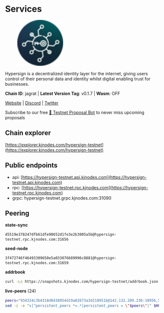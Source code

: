# Services

<figure><img src="https://raw.githubusercontent.com/kj89/cosmos-images/main/logos/hypersign.png" width="150" alt=""><figcaption></figcaption></figure>

Hypersign is a decentralized identity layer for the internet, giving  users control of their personal data and identity whilst digital  enabling trust for businesses.

**Chain ID**: jagrat | **Latest Version Tag**: v0.1.7 | **Wasm**: OFF

[Website](https://hypersign.id) | [Discord](https://discord.gg/DmuUjMrHVw) | [Twitter](https://twitter.com/hypersignchain)



Subscribe to our free [🤖 Testnet Proposal Bot](https://t.me/kjnodes_testnet_proposal_bot) to never miss upcoming proposals


## Chain explorer
[https://explorer.kjnodes.com/hypersign-testnet](https://explorer.kjnodes.com/hypersign-testnet)

## Public endpoints

* api: [https://hypersign-testnet.api.kjnodes.com](https://hypersign-testnet.api.kjnodes.com)
* rpc: [https://hypersign-testnet.rpc.kjnodes.com](https://hypersign-testnet.rpc.kjnodes.com)
* grpc: hypersign-testnet.grpc.kjnodes.com:31090

## Peering

**state-sync**

```text
d5519e378247dfb61dfe90652d1fe3e2b3005a5b@hypersign-testnet.rpc.kjnodes.com:31656
```

**seed-node**

```text
3f472746f46493309650e5a033076689996c8881@hypersign-testnet.rpc.kjnodes.com:31659
```

**addrbook**
```bash
curl -Ls https://snapshots.kjnodes.com/hypersign-testnet/addrbook.json > $HOME/.hid-node/config/addrbook.json
```

**live-peers** (24)
```bash
peers="934324c3b4318d8438954d19a82673a3d218951b@142.132.209.236:10956,5a09c55dbbb32b870645f56993e87403dfd17467@162.55.194.205:31656,1de2abae74a4c5fd7d96d9869ef02187f81498f0@134.209.238.66:26656,e8e764fa9ecc5727038099205798520c547d7019@51.178.65.184:25656,0c6758a3f4554bbc67da73993bbb697764c5c534@38.242.142.227:26656,d5519e378247dfb61dfe90652d1fe3e2b3005a5b@65.109.68.190:31656,9876d1b1e5b5968c1c729559325dd909f93c1d34@65.108.238.61:56656,eaf27acc810a3d6728dde972ebad26810cce0ae6@65.108.229.233:26656,4e08d5b0cb43c8d5ffc42987a5166bab2a04a93b@65.109.92.240:21066,28fa150b5a843c9bdf2889f31f4ff8ac75c17be9@185.196.20.153:26656,efcb16ec33d8e6233d1068fff679c6fd64bf5802@65.108.225.158:10956,fbc7ce82f02e24257395dc0310ad2921ea61e199@65.109.92.148:61156,bd2ae9f1c42183104719f7c44be078bb7d282a61@65.109.92.241:11056,b09953bd16cdb17576c4fc356e39773a8e500133@149.202.73.104:11456,610843eda2f0388cb8e75917e8c1f63350bd3bd1@154.26.131.130:16656,62c3f3e5214495593ad204f3c6cd879f3f4ed6a9@5.9.79.121:26656,aa8c0064e866dc57b341a389006df8925a0718fe@5.161.55.130:31656,1e3f0aeb6f2a2017b122af2461a75c9695790954@65.108.233.109:10956,77234414b2b057fa7201883316ea69490eb55a70@213.133.100.172:27161,d7c9b9a3c3a6c5f4ccdfb37a8358755b277271c1@3.110.226.164:26656,5c2a752c9b1952dbed075c56c600c3a79b58c395@185.16.39.158:26926,a275d8018f683f279bf5167a72d294bfacafa839@178.63.102.172:41656,de1f980cc59bdb2457202768d4b4d964d783789e@167.235.21.165:36656,63db727618b237d4a27656aa456be2812154bf29@65.109.170.47:26656"
sed -i -e "s|^persistent_peers *=.*|persistent_peers = \"$peers\"|" $HOME/.hid-node/config/config.toml
```
